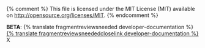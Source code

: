 {% comment %}
This file is licensed under the MIT License (MIT) available on
http://opensource.org/licenses/MIT.
{% endcomment %}

<!--Temporary disclaimer BEGIN-->
<div id="develdocdisclaimer" class="develdocdisclaimer">
  <div>
    <b>BETA</b>: {% translate fragmentreviewsneeded developer-documentation %}
    <a href="#" onclick="disclaimerClose(event);">{% translate fragmentreviewsneededcloselink developer-documentation %}</a>
    <a class="develdocdisclaimerclose" onclick="disclaimerClose(event);">X</a>
  </div>
</div>
<script>disclaimerAutoClose();</script>
<!--Temporary disclaimer END-->
